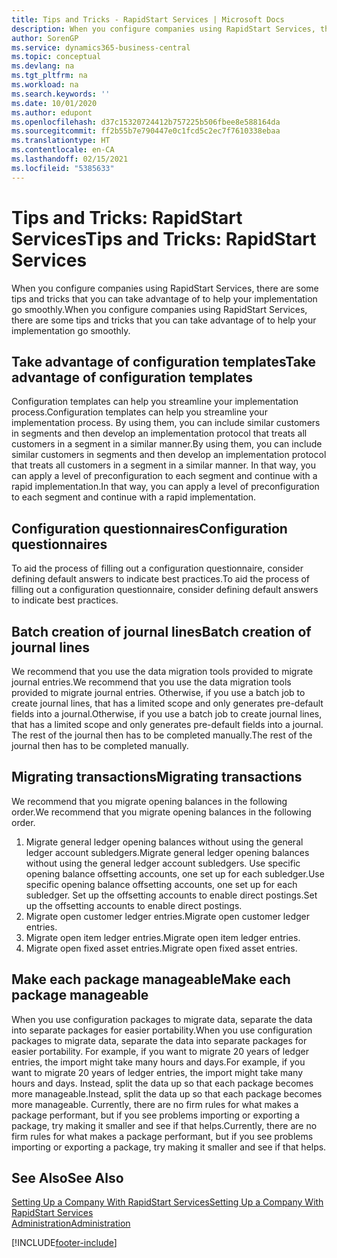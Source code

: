```yaml
---
title: Tips and Tricks - RapidStart Services | Microsoft Docs
description: When you configure companies using RapidStart Services, there are some tips and tricks that you can take advantage of to help your implementation go smoothly.
author: SorenGP
ms.service: dynamics365-business-central
ms.topic: conceptual
ms.devlang: na
ms.tgt_pltfrm: na
ms.workload: na
ms.search.keywords: ''
ms.date: 10/01/2020
ms.author: edupont
ms.openlocfilehash: d37c15320724412b757225b506fbee8e588164da
ms.sourcegitcommit: ff2b55b7e790447e0c1fcd5c2ec7f7610338ebaa
ms.translationtype: HT
ms.contentlocale: en-CA
ms.lasthandoff: 02/15/2021
ms.locfileid: "5385633"
---
```

# <a name="tips-and-tricks-rapidstart-services"></a><span data-ttu-id="9b2d5-103">Tips and Tricks: RapidStart Services</span><span class="sxs-lookup"><span data-stu-id="9b2d5-103">Tips and Tricks: RapidStart Services</span></span>

<span data-ttu-id="9b2d5-104">When you configure companies using RapidStart Services, there are some tips and tricks that you can take advantage of to help your implementation go smoothly.</span><span class="sxs-lookup"><span data-stu-id="9b2d5-104">When you configure companies using RapidStart Services, there are some tips and tricks that you can take advantage of to help your implementation go smoothly.</span></span>  

## <a name="take-advantage-of-configuration-templates"></a><span data-ttu-id="9b2d5-105">Take advantage of configuration templates</span><span class="sxs-lookup"><span data-stu-id="9b2d5-105">Take advantage of configuration templates</span></span>

<span data-ttu-id="9b2d5-106">Configuration templates can help you streamline your implementation process.</span><span class="sxs-lookup"><span data-stu-id="9b2d5-106">Configuration templates can help you streamline your implementation process.</span></span> <span data-ttu-id="9b2d5-107">By using them, you can include similar customers in segments and then develop an implementation protocol that treats all customers in a segment in a similar manner.</span><span class="sxs-lookup"><span data-stu-id="9b2d5-107">By using them, you can include similar customers in segments and then develop an implementation protocol that treats all customers in a segment in a similar manner.</span></span> <span data-ttu-id="9b2d5-108">In that way, you can apply a level of preconfiguration to each segment and continue with a rapid implementation.</span><span class="sxs-lookup"><span data-stu-id="9b2d5-108">In that way, you can apply a level of preconfiguration to each segment and continue with a rapid implementation.</span></span>  

## <a name="configuration-questionnaires"></a><span data-ttu-id="9b2d5-109">Configuration questionnaires</span><span class="sxs-lookup"><span data-stu-id="9b2d5-109">Configuration questionnaires</span></span>

<span data-ttu-id="9b2d5-110">To aid the process of filling out a configuration questionnaire, consider defining default answers to indicate best practices.</span><span class="sxs-lookup"><span data-stu-id="9b2d5-110">To aid the process of filling out a configuration questionnaire, consider defining default answers to indicate best practices.</span></span>  

## <a name="batch-creation-of-journal-lines"></a><span data-ttu-id="9b2d5-111">Batch creation of journal lines</span><span class="sxs-lookup"><span data-stu-id="9b2d5-111">Batch creation of journal lines</span></span>

<span data-ttu-id="9b2d5-112">We recommend that you use the data migration tools provided to migrate journal entries.</span><span class="sxs-lookup"><span data-stu-id="9b2d5-112">We recommend that you use the data migration tools provided to migrate journal entries.</span></span> <span data-ttu-id="9b2d5-113">Otherwise, if you use a batch job to create journal lines, that has a limited scope and only generates pre-default fields into a journal.</span><span class="sxs-lookup"><span data-stu-id="9b2d5-113">Otherwise, if you use a batch job to create journal lines, that has a limited scope and only generates pre-default fields into a journal.</span></span> <span data-ttu-id="9b2d5-114">The rest of the journal then has to be completed manually.</span><span class="sxs-lookup"><span data-stu-id="9b2d5-114">The rest of the journal then has to be completed manually.</span></span>  

## <a name="migrating-transactions"></a><span data-ttu-id="9b2d5-115">Migrating transactions</span><span class="sxs-lookup"><span data-stu-id="9b2d5-115">Migrating transactions</span></span>

<span data-ttu-id="9b2d5-116">We recommend that you migrate opening balances in the following order.</span><span class="sxs-lookup"><span data-stu-id="9b2d5-116">We recommend that you migrate opening balances in the following order.</span></span> <!--Be aware that you cannot insert ledger entries directly. Instead you must use journals to post the journal lines-->

1. <span data-ttu-id="9b2d5-117">Migrate general ledger opening balances without using the general ledger account subledgers.</span><span class="sxs-lookup"><span data-stu-id="9b2d5-117">Migrate general ledger opening balances without using the general ledger account subledgers.</span></span> <span data-ttu-id="9b2d5-118">Use specific opening balance offsetting accounts, one set up for each subledger.</span><span class="sxs-lookup"><span data-stu-id="9b2d5-118">Use specific opening balance offsetting accounts, one set up for each subledger.</span></span> <span data-ttu-id="9b2d5-119">Set up the offsetting accounts to enable direct postings.</span><span class="sxs-lookup"><span data-stu-id="9b2d5-119">Set up the offsetting accounts to enable direct postings.</span></span>  
2. <span data-ttu-id="9b2d5-120">Migrate open customer ledger entries.</span><span class="sxs-lookup"><span data-stu-id="9b2d5-120">Migrate open customer ledger entries.</span></span>  <!--work on these-->
3. <span data-ttu-id="9b2d5-121">Migrate open item ledger entries.</span><span class="sxs-lookup"><span data-stu-id="9b2d5-121">Migrate open item ledger entries.</span></span>  
4. <span data-ttu-id="9b2d5-122">Migrate open fixed asset entries.</span><span class="sxs-lookup"><span data-stu-id="9b2d5-122">Migrate open fixed asset entries.</span></span>  

## <a name="make-each-package-manageable"></a><span data-ttu-id="9b2d5-123">Make each package manageable</span><span class="sxs-lookup"><span data-stu-id="9b2d5-123">Make each package manageable</span></span>

<span data-ttu-id="9b2d5-124">When you use configuration packages to migrate data, separate the data into separate packages for easier portability.</span><span class="sxs-lookup"><span data-stu-id="9b2d5-124">When you use configuration packages to migrate data, separate the data into separate packages for easier portability.</span></span> <span data-ttu-id="9b2d5-125">For example, if you want to migrate 20 years of ledger entries, the import might take many hours and days.</span><span class="sxs-lookup"><span data-stu-id="9b2d5-125">For example, if you want to migrate 20 years of ledger entries, the import might take many hours and days.</span></span> <span data-ttu-id="9b2d5-126">Instead, split the data up so that each package becomes more manageable.</span><span class="sxs-lookup"><span data-stu-id="9b2d5-126">Instead, split the data up so that each package becomes more manageable.</span></span> <span data-ttu-id="9b2d5-127">Currently, there are no firm rules for what makes a package performant, but if you see problems importing or exporting a package, try making it smaller and see if that helps.</span><span class="sxs-lookup"><span data-stu-id="9b2d5-127">Currently, there are no firm rules for what makes a package performant, but if you see problems importing or exporting a package, try making it smaller and see if that helps.</span></span>  

## <a name="see-also"></a><span data-ttu-id="9b2d5-128">See Also</span><span class="sxs-lookup"><span data-stu-id="9b2d5-128">See Also</span></span>

[<span data-ttu-id="9b2d5-129">Setting Up a Company With RapidStart Services</span><span class="sxs-lookup"><span data-stu-id="9b2d5-129">Setting Up a Company With RapidStart Services</span></span>](admin-set-up-a-company-with-rapidstart.md)  
[<span data-ttu-id="9b2d5-130">Administration</span><span class="sxs-lookup"><span data-stu-id="9b2d5-130">Administration</span></span>](admin-setup-and-administration.md)  


[!INCLUDE[footer-include](includes/footer-banner.md)]